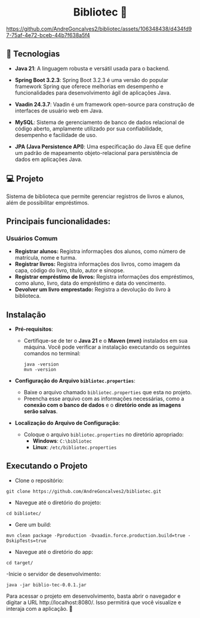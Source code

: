 <h1 align="center"> Bibliotec 📓</h1>

  https://github.com/AndreGoncalves2/bibliotec/assets/106348438/d434fd97-75af-4e72-bceb-44b7f638a5f4

## 🚀 Tecnologias

- **Java 21**: A linguagem robusta e versátil usada para o backend.

- **Spring Boot 3.2.3**: Spring Boot 3.2.3 é uma versão do popular framework Spring que oferece melhorias em desempenho e funcionalidades para desenvolvimento ágil de aplicações Java.

- **Vaadin 24.3.7**: Vaadin é um framework open-source para construção de interfaces de usuário web em Java.

- **MySQL**: Sistema de gerenciamento de banco de dados relacional de código aberto, amplamente utilizado por sua confiabilidade, desempenho e facilidade de uso.

- **JPA (Java Persistence API)**: Uma especificação do Java EE que define um padrão de mapeamento objeto-relacional para persistência de dados em aplicações Java.

## 💻 Projeto

Sistema de biblioteca que permite gerenciar registros de livros e alunos, além de possibilitar empréstimos.

## Principais funcionalidades:
### Usuários Comum
- **Registrar alunos:** Registra informações dos alunos, como número de matrícula, nome e turma.
- **Registrar livros:** Registra informações dos livros, como imagem da capa, código do livro, título, autor e sinopse.
- **Registrar empréstimo de livros:** Registra informações dos empréstimos, como aluno, livro, data do empréstimo e data do vencimento. 
- **Devolver um livro emprestado:** Registra a devolução do livro à biblioteca.

## Instalação 
- **Pré-requisitos**:
   - Certifique-se de ter o **Java 21** e o **Maven (mvn)** instalados em sua máquina. Você pode verificar a instalação executando os seguintes comandos no terminal:
     ```
     java -version
     mvn -version
     ```
- **Configuração do Arquivo `bibliotec.properties`**:
   - Baixe o arquivo chamado `bibliotec.properties` que esta no projeto.
   - Preencha esse arquivo com as informações necessárias, como a **conexão com o banco de dados** e o **diretório onde as imagens serão salvas**.
     
- **Localização do Arquivo de Configuração**:
   - Coloque o arquivo `bibliotec.properties` no diretório apropriado:
     - **Windows**: `C:\bibliotec`
     - **Linux**: `/etc/bibliotec.properties`

## Executando o Projeto
- Clone o repositório:

```shell
git clone https://github.com/AndreGoncalves2/bibliotec.git
```

- Navegue até o diretório do projeto:
  
```shell
cd bibliotec/
```

- Gere um build:
  
```shell
mvn clean package -Pproduction -Dvaadin.force.production.build=true -DskipTests=true
```

- Navegue até o diretório do app:
```shell
cd target/
```
-Inicie o servidor de desenvolvimento:

```shell
java -jar biblio-tec-0.0.1.jar
```
Para acessar o projeto em desenvolvimento, basta abrir o navegador e digitar a URL http://localhost:8080/. Isso permitirá que você visualize e interaja com a aplicação. 🚀
